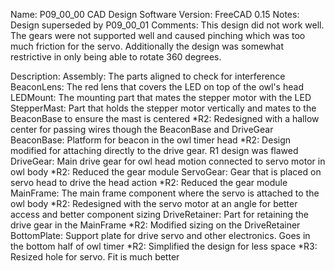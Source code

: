 Name: P09_00_00 CAD Design
Software Version: FreeCAD 0.15
Notes: Design superseded by P09_00_01
Comments: This design did not work well. The gears were not supported well and caused pinching which was too much friction for the servo. Additionally the design was somewhat restrictive in only being able to rotate 360 degrees.

Description:
Assembly: The parts aligned to check for interference
BeaconLens: The red lens that covers the LED on top of the owl's head
LEDMount: The mounting part that mates the stepper motor with the LED
StepperMast: Part that holds the stepper motor vertically and mates to the BeaconBase to ensure the mast is centered
 *R2: Redesigned with a hallow center for passing wires though the BeaconBase and DriveGear
BeaconBase: Platform for beacon in the owl timer head
 *R2: Design modified for attaching directly to the drive gear. R1 design was flawed
DriveGear: Main drive gear for owl head motion connected to servo motor in owl body
 *R2: Reduced the gear module
ServoGear: Gear that is placed on servo head to drive the head action
 *R2: Reduced the gear module
MainFrame: The main frame component where the servo is attached to the owl body
 *R2: Redesigned with the servo motor at an angle for better access and better component sizing
DriveRetainer: Part for retaining the drive gear in the MainFrame
 *R2: Modified sizing on the DriveRetainer
BottomPlate: Support plate for drive servo and other electronics. Goes in the bottom half of owl timer
 *R2: Simplified the design for less space
 *R3: Resized hole for servo. Fit is much better
 